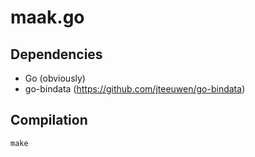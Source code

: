 # maak.go

## Dependencies

* Go (obviously)
* go-bindata (https://github.com/jteeuwen/go-bindata)

## Compilation

`make`
